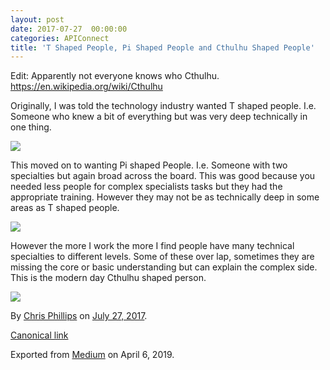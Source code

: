 ```yaml
---
layout: post
date: 2017-07-27  00:00:00
categories: APIConnect
title: 'T Shaped People, Pi Shaped People and Cthulhu Shaped People'
---
```


Edit: Apparently not everyone knows who Cthulhu.
<https://en.wikipedia.org/wiki/Cthulhu>

Originally, I was told the technology industry wanted T shaped people.
I.e. Someone who knew a bit of everything but was very deep technically
in one thing.

![](https://cdn-images-1.medium.com/max/800/1*nEUWF88DRR9Bfdwuyh5z-w.png)

This moved on to wanting Pi shaped People. I.e. Someone with two
specialties but again broad across the board. This was good because you
needed less people for complex specialists tasks but they had the
appropriate training. However they may not be as technically deep in
some areas as T shaped people.

![](https://cdn-images-1.medium.com/max/800/1*9WtaAGuVJeJ_fvlVqnfYjw.png)

However the more I work the more I find people have many technical
specialties to different levels. Some of these over lap, sometimes they
are missing the core or basic understanding but can explain the complex
side. This is the modern day Cthulhu shaped person.

![](https://cdn-images-1.medium.com/max/800/1*ljhyNqAizF1-K2UDz-bZbg.png)


By [Chris Phillips](https://medium.com/@cminion) on
[July 27, 2017](https://medium.com/p/b44888e0bac4).

[Canonical
link](https://medium.com/@cminion/t-shaped-people-pi-shaped-people-and-cthulhu-shaped-people-b44888e0bac4)

Exported from [Medium](https://medium.com) on April 6, 2019.
